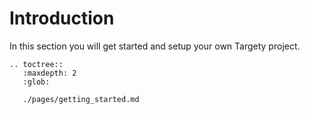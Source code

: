 # Introduction

In this section you will get started and setup your own Targety project.

```{eval-rst}
.. toctree::
   :maxdepth: 2
   :glob:

   ./pages/getting_started.md
```

